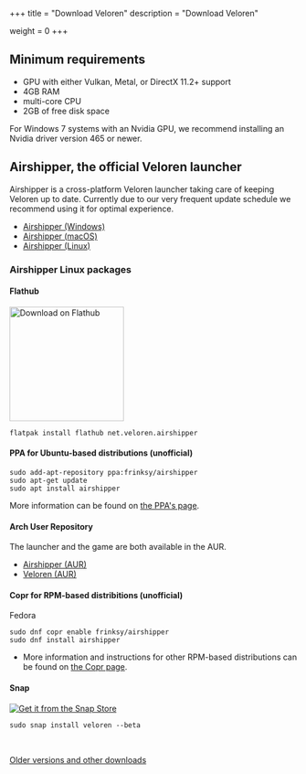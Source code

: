 +++
title = "Download Veloren"
description = "Download Veloren"

weight = 0
+++

## Minimum requirements

- GPU with either Vulkan, Metal, or DirectX 11.2+ support
- 4GB RAM
- multi-core CPU
- 2GB of free disk space

For Windows 7 systems with an Nvidia GPU,
we recommend installing an Nvidia driver version 465 or newer.

## Airshipper, the official Veloren launcher

Airshipper is a cross-platform Veloren launcher taking care of keeping Veloren up to date.
Currently due to our very frequent update schedule we recommend using it for optimal experience.

* [Airshipper (Windows)](https://github.com/songtronix/airshipper/releases/latest/download/airshipper-windows.msi)
* [Airshipper (macOS)](https://github.com/songtronix/airshipper/releases/latest/download/airshipper-macos.tar.gz)
* [Airshipper (Linux)](https://github.com/songtronix/airshipper/releases/latest/download/airshipper-linux.tar.gz)

### Airshipper Linux packages

#### Flathub

<a style="background:none" href="https://flathub.org/apps/details/net.veloren.airshipper">
  <img width="200" alt="Download on Flathub" src="https://flathub.org/assets/badges/flathub-badge-en.png"/>
</a>

```
flatpak install flathub net.veloren.airshipper
```

#### PPA for Ubuntu-based distributions (unofficial)

```
sudo add-apt-repository ppa:frinksy/airshipper
sudo apt-get update
sudo apt install airshipper
```

More information can be found on [the PPA's page](https://launchpad.net/~frinksy/+archive/ubuntu/airshipper).


#### Arch User Repository

The launcher and the game are both available in the AUR.

* [Airshipper (AUR)](https://aur.archlinux.org/packages/airshipper/)
* [Veloren (AUR)](https://aur.archlinux.org/packages/veloren/)

#### Copr for RPM-based distribitions (unofficial)

Fedora
```
sudo dnf copr enable frinksy/airshipper
sudo dnf install airshipper
```

* More information and instructions for other RPM-based distributions
  can be found on [the Copr page](https://copr.fedorainfracloud.org/coprs/frinksy/airshipper/).

#### Snap

[![Get it from the Snap Store](https://snapcraft.io/static/images/badges/en/snap-store-black.svg)](https://snapcraft.io/veloren)

`sudo snap install veloren --beta`

<br>

[Older versions and other downloads](@/download-other.md)
